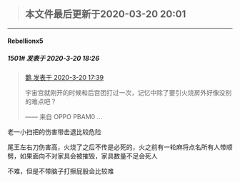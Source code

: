 > ## **本文件最后更新于2020-03-20 20:01** 



-----

####  Rebellionx5  
##### 1501#       发表于 2020-3-20 18:26



<blockquote><a href="httphttps://bbs.saraba1st.com/2b/forum.php?mod=redirect&amp;goto=findpost&amp;pid=46814133&amp;ptid=1845667" target="_blank">鵝 发表于 2020-3-20 17:39</a>

宇宙宫就刚开的时候和后宫团打过一次，记忆中除了要引火烧房外好像没别的难点吧？


—— 来自 OPPO PBAM0 ...</blockquote>
老一小扫把的伤害带击退比较危险

尾王左右刀伤害高，火烧了之后不传是必死的，火之前有一轮麻将点名所有人带顺劈，如果面向不对家具会被摧毁，家具数量不足会死人

不难，但是不带脑子打擦屁股会比较难






                                                 